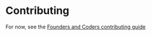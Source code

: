 # Contributing

For now, see the [Founders and Coders contributing guide](https://github.com/foundersandcoders/master-reference/blob/master/CONTRIBUTING.md)
